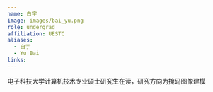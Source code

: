 ```yaml
---
name: 白宇
image: images/bai_yu.png
role: undergrad
affiliation: UESTC
aliases:
  - 白宇
  - Yu Bai
links:
---
```


电子科技大学计算机技术专业硕士研究生在读，研究方向为掩码图像建模
